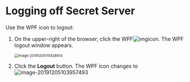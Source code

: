 [title]: # (Logging off Secret Server)
[tags]: # (XXX)
[priority]: # (50)

# Logging off Secret Server

Use the WPF icon to logout:

1. On the upper-right of the browser, click the WPF![img](assets/clip_image009.png)icon. The WPF logout window appears.

   <img src="assets/image-20191205115528914.png" alt="image-20191205115528914" style="zoom:67%;" />

1. Click the **Logout** button. The WPF icon changes to ![image-20191205103957493](assets/image-20191205103957493.png)
